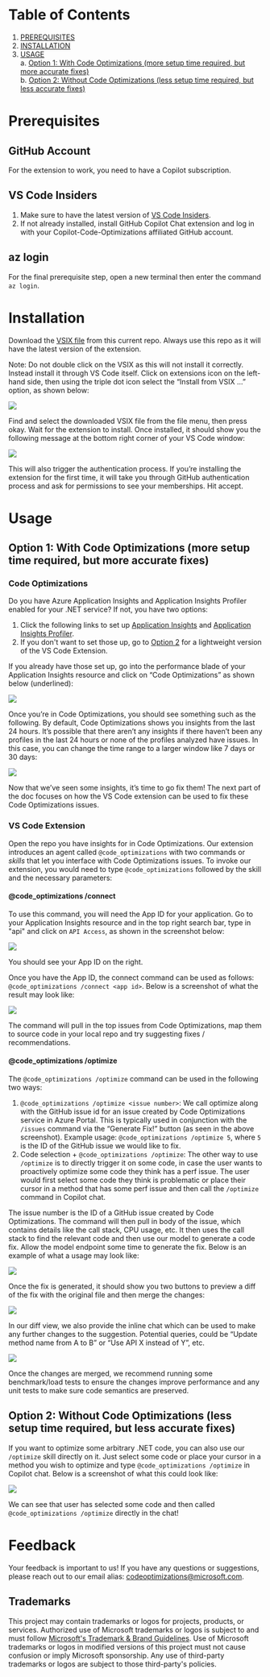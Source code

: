 # Table of Contents
1. [PREREQUISITES](#Prerequisites)
2. [INSTALLATION](#Installation)
3. [USAGE](#Usage)
  <br/>a. [Option 1: With Code Optimizations (more setup time required, but more accurate fixes)](#Option1)
  <br/>b. [Option 2: Without Code Optimizations (less setup time required, but less accurate fixes)](#Option2)

<a name="Prerequisites"></a>
# Prerequisites 
## GitHub Account
For the extension to work, you need to have a Copilot subscription.

## VS Code Insiders

1)	Make sure to have the latest version of [VS Code Insiders](https://code.visualstudio.com/insiders/).  
2)	If not already installed, install GitHub Copilot Chat extension and log in with your Copilot-Code-Optimizations affiliated GitHub account.

## az login

For the final prerequisite step, open a new terminal then enter the command `az login`.

<a name="Installation"></a>
# Installation 

Download the [VSIX file](https://github.com/copilot-code-optimizations/VS-Code-Extension/tree/main/vsix) from this current repo. Always use this repo as it will have the latest version of the extension.

Note: Do not double click on the VSIX as this will not install it correctly. Instead install it through VS Code itself. Click on extensions icon on the left-hand side, then using the triple dot icon select the “Install from VSIX ...” option, as shown below:

![](images/10.png)

Find and select the downloaded VSIX file from the file menu, then press okay. Wait for the extension to install. Once installed, it should show you the following message at the bottom right corner of your VS Code window:

![](images/11.png)

This will also trigger the authentication process. If you’re installing the extension for the first time, it will take you through GitHub authentication process and ask for permissions to see your memberships. Hit accept.

<a name="Usage"></a>
# Usage 

<a name="Option1"></a>
## Option 1: With Code Optimizations (more setup time required, but more accurate fixes) 

### Code Optimizations

Do you have Azure Application Insights and Application Insights Profiler enabled for your .NET service? If not, you have two options:
1. Click the following links to set up [Application Insights](https://learn.microsoft.com/en-us/azure/azure-monitor/app/create-workspace-resource?tabs=bicep) and [Application Insights Profiler](https://learn.microsoft.com/en-us/azure/azure-monitor/profiler/profiler).
2. If you don't want to set those up, go to [Option 2](#Option2) for a lightweight version of the VS Code Extension.

If you already have those set up, go into the performance blade of your Application Insights resource and click on “Code Optimizations” as shown below (underlined):

![](images/1.png)

Once you’re in Code Optimizations, you should see something such as the following. By default, Code Optimizations shows you insights from the last 24 hours. It’s possible that there aren’t any insights if there haven’t been any profiles in the last 24 hours or none of the profiles analyzed have issues. In this case, you can change the time range to a larger window like 7 days or 30 days:

![](images/2.png)

Now that we’ve seen some insights, it’s time to go fix them! The next part of the doc focuses on how the VS Code extension can be used to fix these Code Optimizations issues.

### VS Code Extension

Open the repo you have insights for in Code Optimizations. Our extension introduces an agent called `@code_optimizations` with two commands or *skills* that let you interface with Code Optimizations issues. To invoke our extension, you would need to type `@code_optimizations` followed by the skill and the necessary parameters:

#### @code_optimizations /connect

To use this command, you will need the App ID for your application. Go to your Application Insights resource and in the top right search bar, type in "api" and click on `API Access`, as shown in the screenshot below:

![](images/7.png)

You should see your App ID on the right.

Once you have the App ID, the connect command can be used as follows: `@code_optimizations /connect <app id>`. Below is a screenshot of what the result may look like:

![](images/6.png)

The command will pull in the top issues from Code Optimizations, map them to source code in your local repo and try suggesting fixes / recommendations.

#### @code_optimizations /optimize

The `@code_optimizations /optimize` command can be used in the following two ways:
1.	`@code_optimizations /optimize <issue number>`: We call optimize along with the GitHub issue id for an issue created by Code Optimizations service in Azure Portal. This is typically used in conjunction with the `/issues` command via the “Generate Fix!” button (as seen in the above screenshot). Example usage: `@code_optimizations /optimize 5`, where `5` is the ID of the GitHub issue we would like to fix.
2.	Code selection + `@code_optimizations /optimize`: The other way to use `/optimize` is to directly trigger it on some code, in case the user wants to proactively optimize some code they think has a perf issue. The user would first select some code they think is problematic or place their cursor in a method that has some perf issue and then call the `/optimize` command in Copilot chat.

The issue number is the ID of a GitHub issue created by Code Optimizations. The command will then pull in body of the issue, which contains details like the call stack, CPU usage, etc. It then uses the call stack to find the relevant code and then use our model to generate a code fix. Allow the model endpoint some time to generate the fix. Below is an example of what a usage may look like:

![](images/3.png)

Once the fix is generated, it should show you two buttons to preview a diff of the fix with the original file and then merge the changes:

![](images/4.png)

In our diff view, we also provide the inline chat which can be used to make any further changes to the suggestion. Potential queries, could be “Update method name from A to B” or “Use API X instead of Y”, etc.

![](images/5.png)

Once the changes are merged, we recommend running some benchmark/load tests to ensure the changes improve performance and any unit tests to make sure code semantics are preserved.

<a name="Option2"></a>
## Option 2: Without Code Optimizations (less setup time required, but less accurate fixes) 

If you want to optimize some arbitrary .NET code, you can also use our `/optimize` skill directly on it. Just select some code or place your cursor in a method you wish to optimize and type `@code_optimizations /optimize` in Copilot chat. Below is a screenshot of what this could look like:

![](images/8.png)

We can see that user has selected some code and then called `@code_optimizations /optimize` directly in the chat!

# Feedback
Your feedback is important to us! If you have any questions or suggestions, please reach out to our email alias: codeoptimizations@microsoft.com.

## Trademarks

This project may contain trademarks or logos for projects, products, or services. Authorized use of Microsoft 
trademarks or logos is subject to and must follow 
[Microsoft's Trademark & Brand Guidelines](https://www.microsoft.com/en-us/legal/intellectualproperty/trademarks/usage/general).
Use of Microsoft trademarks or logos in modified versions of this project must not cause confusion or imply Microsoft sponsorship.
Any use of third-party trademarks or logos are subject to those third-party's policies.
